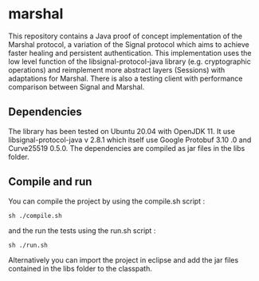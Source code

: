 # marshal

This repository contains a Java proof of concept implementation of the Marshal protocol, a variation of the Signal protocol which aims to achieve faster healing and persistent authentication.
This implementation uses the low level function of the libsignal-protocol-java library (e.g. cryptographic operations) and reimplement more abstract layers (Sessions) with adaptations for Marshal.
There is also a testing client with performance comparison between Signal and Marshal.

## Dependencies

The library has been tested on Ubuntu 20.04 with OpenJDK 11.
It use libsignal-protocol-java v 2.8.1 which itself use Google Protobuf 3.10
.0 and Curve25519 0.5.0. The dependencies are compiled as jar files in the libs folder.

## Compile and run

You can compile the project by using the compile.sh script : 
```
sh ./compile.sh
```
and the run the tests using the run.sh script : 
```
sh ./run.sh
```

Alternatively you can import the project in eclipse and add the jar files contained in the libs folder to the classpath.
